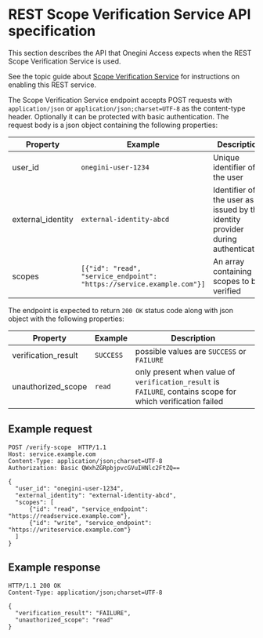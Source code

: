 # REST Scope Verification Service API specification

This section describes the API that Onegini Access expects when the REST Scope Verification Service is used.

See the topic guide about [Scope Verification Service](../../topics/integration-extension/scope-verification/scope-verification.md) for instructions on enabling
this REST service.

The Scope Verification Service endpoint accepts POST requests with `application/json` or `application/json;charset=UTF-8` as the content-type header. Optionally
it can be protected with basic authentication. The request body is a json object containing the following properties:

| Property          | Example                                                               | Description
|-------------------|-----------------------------------------------------------------------|--------------------------------------------
| user_id           | `onegini-user-1234`                                                   | Unique identifier of the user
| external_identity | `external-identity-abcd`                                              | Identifier of the user as issued by the identity provider during authentication
| scopes            | `[{"id": "read", "service_endpoint": "https://service.example.com"}]` | An array containing scopes to be verified

The endpoint is expected to return `200 OK` status code along with json object with the following properties:

| Property             | Example      | Description                                                                                                 |
|----------------------|--------------|-------------------------------------------------------------------------------------------------------------|
| verification_result  | `SUCCESS`    | possible values are `SUCCESS` or `FAILURE`                                                                  |
| unauthorized_scope   | `read`       | only present when value of `verification_result` is `FAILURE`, contains scope for which verification failed |

## Example request

```http
POST /verify-scope  HTTP/1.1
Host: service.example.com
Content-Type: application/json;charset=UTF-8
Authorization: Basic QWxhZGRpbjpvcGVuIHNlc2FtZQ==

{
  "user_id": "onegini-user-1234",
  "external_identity": "external-identity-abcd",
  "scopes": [
      {"id": "read", "service_endpoint": "https://readservice.example.com"}, 
      {"id": "write", "service_endpoint": "https://writeservice.example.com"}
  ]
}
```

## Example response

```http
HTTP/1.1 200 OK
Content-Type: application/json;charset=UTF-8

{
  "verification_result": "FAILURE",
  "unauthorized_scope": "read"
}
```
